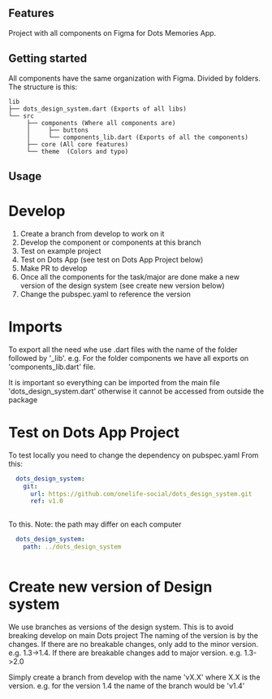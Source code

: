 ## Features
Project with all components on Figma for Dots Memories App.

## Getting started
All components have the same organization with Figma. Divided by folders.
The structure is this:

```
lib
├── dots_design_system.dart (Exports of all libs)
└── src
     ├── components (Where all components are)
     │     ├── buttons
     │     └── components_lib.dart (Exports of all the components)
     ├── core (All core features)
     └── theme  (Colors and typo)
```

## Usage
# Develop
1. Create a branch from develop to work on it
2. Develop the component or components at this branch
3. Test on example project
4. Test on Dots App (see test on Dots App Project below)
5. Make PR to develop
6. Once all the components for the task/major are done make a new version of the design system (see create new version below)
7. Change the pubspec.yaml to reference the version

# Imports
To export all the need whe use .dart files with the name of the folder followed by '_lib'. e.g. For the folder components we have all exports on 'components_lib.dart' file.

It is important so everything can be imported from the main file 'dots_design_system.dart' otherwise it cannot be accessed from outside the package

# Test on Dots App Project
To test locally you need to change the dependency on pubspec.yaml
 From this:
```yaml
  dots_design_system:
    git:
      url: https://github.com/onelife-social/dots_design_system.git
      ref: v1.0
      
```

To this. Note: the path may differ on each computer
```yaml
  dots_design_system:
    path: ../dots_design_system
      
```

# Create new version of Design system
We use branches as versions of the design system. This is to avoid breaking develop on main Dots project
The naming of the version is by the changes. If there are no breakable changes, only add to the minor version. e.g. 1.3->1.4. If there are breakable changes add to major version. e.g. 1.3->2.0

Simply create a branch from develop with the name 'vX.X' where X.X is the version. e.g. for the version 1.4 the name of the branch would be 'v1.4'


